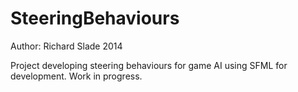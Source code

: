 SteeringBehaviours
==================


Author: Richard Slade 2014

Project developing steering behaviours for game AI using SFML for development. Work in progress.
